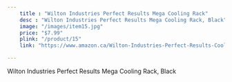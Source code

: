 ```yaml
---
    title : "Wilton Industries Perfect Results Mega Cooling Rack"
    desc : "Wilton Industries Perfect Results Mega Cooling Rack, Black"
    image: "/images/item15.jpg"
    price: "$7.99"
    plink: "/product/15"
    link: "https://www.amazon.ca/Wilton-Industries-Perfect-Results-Cooling/dp/B003W0UNM0/ref=sr_1_46?gclid=Cj0KCQjwr4eYBhDrARIsANPywCiZk3UKPM6p3wy3o0QGdMRNIZjc-IZhscUmgLlB6iFkoLaRyRiFW8gaArFiEALw_wcB&hvadid=596079514466&hvdev=c&hvlocphy=9001314&hvnetw=g&hvqmt=e&hvrand=14636581063635512960&hvtargid=kwd-301827503455&hydadcr=21260_13355336&keywords=cool+cooking+gadgets&qid=1661196548&sr=8-46"

---
```


Wilton Industries Perfect Results Mega Cooling Rack, Black